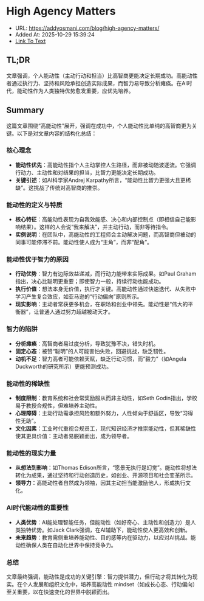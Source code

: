 # High Agency Matters
- URL: https://addyosmani.com/blog/high-agency-matters/
- Added At: 2025-10-29 15:39:24
- [Link To Text](2025-10-29-high-agency-matters_raw.md)

## TL;DR
文章强调，个人能动性（主动行动和担当）比高智商更能决定长期成功。高能动性者通过执行力、坚持和风险承担创造实际成果，而智力易导致分析瘫痪。在AI时代，能动性作为人类独特优势愈发重要，应优先培养。

## Summary
这篇文章围绕“高能动性”展开，强调在成功中，个人能动性比单纯的高智商更为关键。以下是对文章内容的结构化总结：

### 核心理念
- **能动性优先**：高能动性指个人主动掌控人生路径，而非被动随波逐流。它强调行动力、主动性和对结果的担当，比智力更能决定长期成功。
- **关键引述**：如AI科学家Andrej Karpathy所言，“能动性比智力更强大且更稀缺”。这挑战了传统对高智商的推崇。

### 能动性的定义与特质
- **核心特征**：高能动性表现为自我效能感、决心和内部控制点（即相信自己能影响结果）。这样的人会说“我来解决”，并主动行动，而非等待指令。
- **实例说明**：在团队中，高能动性的工程师会主动解决问题，而高智商但被动的同事可能停滞不前。能动性使人成为“主角”，而非“配角”。

### 能动性优于智力的原因
- **行动优势**：智力有边际效益递减，而行动力能带来实际成果。如Paul Graham指出，决心比聪明更重要；即使智力一般，持续行动也能成功。
- **执行价值**：想法本身无价值，执行才关键。高能动性通过快速迭代、从失败中学习产生复合效应，如亚马逊的“行动偏向”原则所示。
- **现实影响**：主动者常获更多机会，在职场和创业中领先。能动性是“伟大的平衡器”，让普通人通过努力超越被动天才。

### 智力的陷阱
- **分析瘫痪**：高智商者易过度分析，导致犹豫不决，错失时机。
- **固定心态**：被赞“聪明”的人可能害怕失败，回避挑战，缺乏韧性。
- **动机不足**：智力高者可能依赖天赋，缺乏行动习惯，而“毅力”（如Angela Duckworth的研究所示）更能预测成功。

### 能动性的稀缺性
- **制度限制**：教育系统和社会常奖励服从而非主动性，如Seth Godin指出，学校易于教授合规性，但难培养主动性。
- **心理障碍**：主动行动需承担风险和额外努力，人性倾向于舒适区，导致“习得性无助”。
- **文化因素**：工业时代重视合规员工，现代知识经济才推崇能动性，但其稀缺性使其更具价值：主动者易脱颖而出，成为领导者。

### 能动性的现实力量
- **从想法到影响**：如Thomas Edison所言，“愿景无执行是幻觉”。能动性将想法转化为成果，通过坚持和行动创造历史，如创业、开源项目和社会变革所示。
- **领导力**：高能动性者自然成为领袖，因其主动担当能激励他人，形成执行文化。

### AI时代能动性的重要性
- **人类优势**：AI能处理智能任务，但能动性（如好奇心、主动性和创造力）是人类独特优势。如Jack Clark强调，在AI辅助下，能动性使人更高效和创新。
- **未来趋势**：教育需侧重培养能动性、目的感等内在驱动力，以应对AI挑战。能动性确保人类在自动化世界中保持竞争力。

### 总结
文章最终强调，能动性是成功的关键引擎：智力提供潜力，但行动才将其转化为现实。在个人发展和组织文化中，培养高能动性 mindset（如成长心态、行动偏向）至关重要，以在快速变化的世界中脱颖而出。
